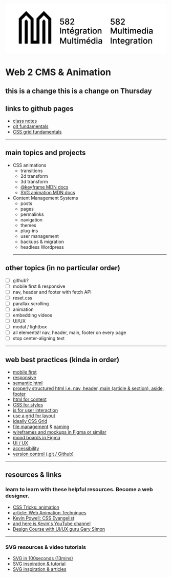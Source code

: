 ![582 Multimedia](https://github.com/582Multimedia/.github/blob/main/img/logo/logo_582_bil_k.png)

# Web 2 CMS &amp; Animation
this is a change
this is a change on Thursday
---


## links to github pages
- [class notes](https://github.com/582Multimedia/web2_cms-animation/blob/main/notes.md)
- [git fundamentals](https://github.com/582Multimedia/web2-cms-animation/blob/main/git-fundamentals.md)
- [CSS grid fundamentals](https://github.com/582Multimedia/web2-cms-animation/blob/main/CSS-grid-fundamentals.md)

---

## main topics and projects

- CSS animations
  - transitions
  - 2d transform
  - 3d transform
  - [@keyframe MDN docs](https://developer.mozilla.org/en-US/docs/Web/CSS/@keyframes)
  - [SVG animation MDN docs](https://developer.mozilla.org/en-US/docs/Web/SVG)
- Content Management Systems
  - posts
  - pages
  - permalinks
  - navigation
  - themes
  - plug-ins
  - user management
  - backups & migration
  - headless Wordpress
  ***

## other topics (in no particular order)

- [ ] github?
- [ ] mobile first & responsive
- [ ] nav, header and footer with fetch API
- [ ] reset.css
- [ ] parallax scrolling
- [ ] animation
- [ ] embedding videos
- [ ] UI/UX
- [ ] modal / lightbox
- [ ] all elements!! nav, header, main, footer on every page
- [ ] stop center-aligning text

---

## web best practices (kinda in order)

- [mobile first](https://www.lukew.com/resources/mobile_first.asp)
- [responsive](https://alistapart.com/article/responsive-web-design/)
- [semantic html](https://www.semrush.com/blog/semantic-html5-guide/)
- [properly structured html i.e. nav, header, main (article & section), aside, footer](https://developer.mozilla.org/en-US/docs/Glossary/Semantics)
- [html for content](https://earthstrongdigital.com/tech-talk/understanding-web-standards-html-css-and-javascript/)
- [CSS for styles](https://developer.mozilla.org/en-US/docs/Web/CSS)
- [js for user interaction](https://developer.mozilla.org/en-US/docs/Web/JavaScript)
- [use a grid for layout](https://www.uxdesigninstitute.com/blog/how-to-use-grids-in-web-design/)
- [ideally CSS Grid](https://css-tricks.com/snippets/css/complete-guide-grid/)
- [file management](https://developer.mozilla.org/en-US/docs/Learn_web_development/Getting_started/Environment_setup/Dealing_with_files) & [naming](https://learntheweb.courses/topics/naming-conventions/)
- [wireframes and mockups in Figma or similar](https://www.figma.com/resource-library/wireframe-vs-mockup/)
- [mood boards in Figma](https://www.figma.com/resource-library/how-to-make-a-mood-board/)
- [UI / UX](https://99designs.com/blog/web-digital/web-design-development-ui-ux-difference/)
- [accessibility](https://www.wcag.com/)
- [version control (.git / Github)](https://github.com/582Multimedia/git-basics)

---

## resources & links

### learn to learn with these helpful resources. Become a web designer.

- [CSS Tricks: animation](https://css-tricks.com/almanac/properties/a/animation/)
- [article: Web Animation Techniques](https://www.freecodecamp.org/news/web-animation-css-vs-javascript/)
- [Kevin Powell: CSS Evangelist](https://www.kevinpowell.co/)
- [and here is Kevin's YouTube channel](https://www.youtube.com/kevinpowell)
- [Design Course with UI/UX guru Gary Simon](https://www.youtube.com/@DesignCourse)

---
### SVG resources & video tutorials
- [SVG in 100seconds (13mins)](https://youtu.be/UTHgr6NLeEw?si=ade3-G1m0hrfR1Bv)
- [SVG inspiration & tutorial](https://www.snoweb.io/en/web-design/svg-animation/)
- [SVG inspiration & articles](https://www.sliderrevolution.com/design/svg-animation-examples/)








